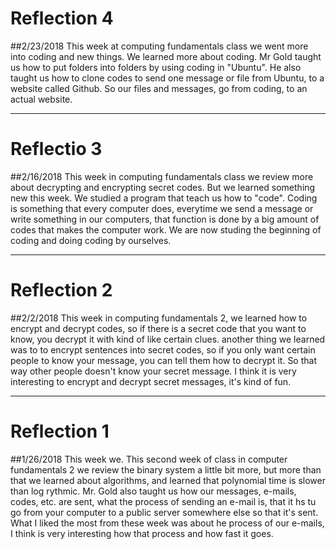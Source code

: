 # Reflection 4
##2/23/2018
This week at computing fundamentals class we went more into coding and new things.
We learned more about coding. Mr Gold taught us how to put folders into folders by using coding in "Ubuntu".
He also taught us how to clone codes to send one message or file from Ubuntu, to a website called Github.
So our files and messages, go from coding, to an actual website.

---

# Reflectio 3
##2/16/2018
This week in computing fundamentals class we review more about decrypting and encrypting secret codes.
But we learned something new this week. We studied a program that teach us how to "code". Coding is something that every computer does, everytime we send a message or write something in our computers, that function is done by a big amount of codes that makes the computer work. 
We are now studing the beginning of coding and doing coding by ourselves.

---

# Reflection 2
##2/2/2018 
This week in computing fundamentals 2, we learned how to encrypt and decrypt codes, so if there is a secret
code that you want to know, you decrypt it with kind of like certain clues. 
another thing we learned was to to encrypt sentences into secret codes, so if you only want certain people to know your message, you can tell them how to decrypt it. So that way other people doesn't know your secret message.
I think it is very interesting to encrypt and decrypt secret messages, it's kind of fun.

---

# Reflection 1
##1/26/2018
This week we. This second week of class in computer fundamentals 2 we review the binary system a little bit more, but more than that we learned about algorithms, and learned that polynomial time is slower than log rythmic.
Mr. Gold also taught us how our messages, e-mails, codes, etc. are sent, what the process of sending an e-mail is, that it hs tu go from your computer to a public server somewhere else so that it's sent. 
What I liked the most from these week was about he process of our e-mails, I think is very interesting how that process and how fast it goes.
